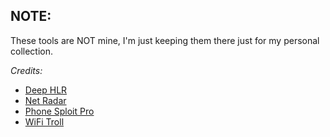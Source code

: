 ## NOTE:

These tools are NOT mine, I'm just keeping them there just for my personal collection.


<i>Credits:</i>

- [Deep HLR](https://github.com/e-m3din4/deep-hlr)
- [Net Radar](https://github.com/XDeadHackerX/NetRadar)
- [Phone Sploit Pro](https://github.com/AzeemIdrisi/PhoneSploit-Pro)
- [WiFi Troll](https://github.com/XDeadHackerX/Wifi_Troll)